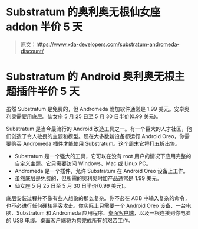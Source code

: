 # Substratum 的奥利奥无根仙女座 addon 半价 5 天

> 原文：<https://www.xda-developers.com/substratum-andromeda-discount/>

# Substratum 的 Android 奥利奥无根主题插件半价 5 天

虽然 Substratum 是免费的，但 Andromeda 附加软件通常是 1.99 美元。安卓奥利奥需要用底层。仙女座 5 月 25 日至 5 月 30 日半价(0.99 美元)。

Substratum 是当今最流行的 Android 改造工具之一。有一个巨大的人才社区，他们创造了令人敬畏的主题和模型。现在大多数新设备都运行 Android Oreo，你需要购买 Andromeda 插件才能使用 Substratum。这个周末它将打五折出售。

*   Substratum 是一个强大的工具，它可以在没有 root 用户的情况下应用完整的自定义主题。它只需要访问 Windows、Mac 或 Linux PC。
*   Andromeda 是一个插件，允许 Substratum 在 Android Oreo 设备上工作。
*   虽然底层是免费的，但所需的奥利奥附加产品通常是 1.99 美元。
*   仙女座 5 月 25 日至 5 月 30 日半价(0.99 美元)。

底层安装过程并不像有些人想象的那么复杂。你不必在 ADB 中输入复杂的命令，也不必进行任何硬核黑客攻击。你实际上只需要一个 Android Oreo 设备、一台电脑、Substratum 和 Andromeda 应用程序、[桌面客户端](https://forum.xda-developers.com/apps/substratum/andromeda-desktop-clients-release-notes-t3668682?styleid=18)，以及一根连接到你电脑的 USB 电缆。桌面客户端将为您完成所有的艰苦工作。